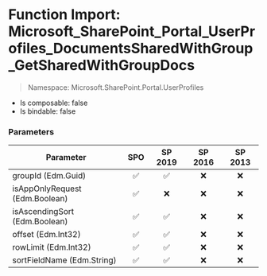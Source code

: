 # Function Import: Microsoft_SharePoint_Portal_UserProfiles_DocumentsSharedWithGroup_GetSharedWithGroupDocs

> Namespace: Microsoft.SharePoint.Portal.UserProfiles

- Is composable: false
- Is bindable: false

### Parameters

Parameter | SPO | SP 2019 | SP 2016 | SP 2013
----------|:---:|:-------:|:-------:|:-------:
groupId (Edm.Guid) | ✅ | ✅ | ❌ | ❌
isAppOnlyRequest (Edm.Boolean) | ✅ | ❌ | ❌ | ❌
isAscendingSort (Edm.Boolean) | ✅ | ✅ | ❌ | ❌
offset (Edm.Int32) | ✅ | ✅ | ❌ | ❌
rowLimit (Edm.Int32) | ✅ | ✅ | ❌ | ❌
sortFieldName (Edm.String) | ✅ | ✅ | ❌ | ❌